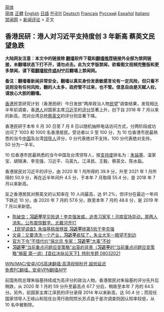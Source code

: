  <!-- 面包屑导航 --> <div class="breadcrumb"><!-- GTranslate: https://gtranslate.io/ -->  <div class="switcher notranslate">  <div class="selected">  <a href="#" onclick="return false;"> 简体</a>  </div>  <div class="option">  <a href="https://www.bannedbook.org" onclick="doGTranslate('zh-CN|zh-CN');jQuery('div.switcher div.selected a').html(jQuery(this).html());return false;" title="简体中文" class="nturl selected"> 简体</a>  <a href="https://www.bannedbook.org/zh-tw/" onclick="doGTranslate('zh-CN|zh-TW');jQuery('div.switcher div.selected a').html(jQuery(this).html());return false;" title="繁體中文" class="nturl"> 正體</a>  <a href="https://www.bannedbook.org/en/" onclick="doGTranslate('zh-CN|en');jQuery('div.switcher div.selected a').html(jQuery(this).html());return false;" title="English" class="nturl"> English</a>  <a href="https://www.bannedbook.org/ja/" onclick="doGTranslate('zh-CN|ja');jQuery('div.switcher div.selected a').html(jQuery(this).html());return false;" title="日本語" class="nturl"> 日語</a>  <a href="https://www.bannedbook.org/ko/" onclick="doGTranslate('zh-CN|ko');jQuery('div.switcher div.selected a').html(jQuery(this).html());return false;" title="한국어" class="nturl"> 한국어</a>  <a href="https://www.bannedbook.org/de/" onclick="doGTranslate('zh-CN|de');jQuery('div.switcher div.selected a').html(jQuery(this).html());return false;" title="Deutsch" class="nturl"> Deutsch</a>  <a href="https://www.bannedbook.org/fr/" onclick="doGTranslate('zh-CN|fr');jQuery('div.switcher div.selected a').html(jQuery(this).html());return false;" title="Français" class="nturl"> Français</a>  <a href="https://www.bannedbook.org/ru/" onclick="doGTranslate('zh-CN|ru');jQuery('div.switcher div.selected a').html(jQuery(this).html());return false;" title="Русский" class="nturl"> Русский</a>  <a href="https://www.bannedbook.org/es/" onclick="doGTranslate('zh-CN|es');jQuery('div.switcher div.selected a').html(jQuery(this).html());return false;" title="Español" class="nturl"> Español</a>  <a href="https://www.bannedbook.org/it/" onclick="doGTranslate('zh-CN|it');jQuery('div.switcher div.selected a').html(jQuery(this).html());return false;" title="Italiano" class="nturl"> Italiano</a>  </div>  </div>      <div class='breadcrumb-sub'><!-- Breadcrumb NavXT 6.3.0 --> <a href="https://www.bannedbook.org/" class="home">禁闻网</a> &gt; <a href="https://www.bannedbook.org/bnews/comments/" class="category">新闻评论</a> &gt; 正文</div></div><h2>香港民研：港人对习近平支持度创 3 年新高 蔡英文民望急跌</h2> <p class="notice"><b>大陆网友注意：本文中的链接除 <a href="https://github.com/bannedbook/fanqiang" >翻墙</a>软件下载和<a href="https://github.com/killgcd/justmysocks/blob/master/README.md">翻墙推荐</a>链接外全部为禁网链接，未翻墙状态下打不开，请勿点击。此为文字版禁闻，欲看图文视频完整版和更多禁闻，请下载<a href="https://github.com/bannedbook/fanqiang">翻墙软件或APP</a>后翻墙上禁闻网。</p><p>备注：翻墙看新闻非常安全，翻墙以真实身份发表敏感言论有一定风险，但只看不说则没有任何风险，翻的人太多，政府管不过来，也不管。信息自由是天赋人权，请放心大胆的翻墙。</b></p>  <div class="entry">  <p><a href="https://www.bannedbook.org/bnews/tag/%e9%a6%99%e6%b8%af/" class="st_tag internal_tag" rel="tag" title="标签 香港 下的日志">香港</a>民意研究计划（香港民研）今日发放“两岸政治人物<a href="https://www.bannedbook.org/bnews/tag/%E6%B0%91%E6%9C%9B/" class="st_tag internal_tag" rel="tag" title="标签 民望 下的日志">民望</a>”调查结果，发现相比半年前调查，香<a href="https://www.bannedbook.org/bnews/tag/%e6%b8%af%e4%ba%ba/" class="st_tag internal_tag" rel="tag" title="标签 港人 下的日志">港人</a>对国家主席<a href="https://www.bannedbook.org/bnews/tag/%e4%b9%a0%e8%bf%91%e5%b9%b3/" class="st_tag internal_tag" rel="tag" title="标签 习近平 下的日志">习近平</a>的<a href="https://www.bannedbook.org/bnews/tag/%E8%AF%84%E5%88%86/" class="st_tag internal_tag" rel="tag" title="标签 评分 下的日志">评分</a>显著上升，创下自 2018 年 7 月以来的新高，而对台湾总统<a href="https://www.bannedbook.org/bnews/tag/%e8%94%a1%e8%8b%b1%e6%96%87/" class="st_tag internal_tag" rel="tag" title="标签 蔡英文 下的日志">蔡英文</a>的评分则显著下降。</p> <p>香港民研于本年 6 月 30 日至 7 月 8 日以随机抽样电话访问方式，分两阶段成功访问了 1003 和 1000 名香港居民。受访者以 0 至 100 分，为 10 位香港市民最熟悉的当今<span class='wp_keywordlink_affiliate'><a href="https://www.bannedbook.org/" title="中国" target="_blank">中国</a></span>及台湾<a href="https://www.bannedbook.org/bnews/tag/%E9%A2%86%E5%AF%BC%E4%BA%BA/" class="st_tag internal_tag" rel="tag" title="标签 领导人 下的日志">领导人</a>评分，0 分代表绝对不支持，100 分代表绝对支持，50 分为一半半。</p>  <p>10 位香港市民最熟悉的当今中国及台湾领导人，按<a href="https://www.bannedbook.org/bnews/tag/%E6%94%AF%E6%8C%81%E5%BA%A6/" class="st_tag internal_tag" rel="tag" title="标签 支持度 下的日志">支持度</a>排名为：<a href="https://www.bannedbook.org/bnews/tag/%e6%9c%b1%e9%95%95%e5%9f%ba/" class="st_tag internal_tag" rel="tag" title="标签 朱镕基 下的日志">朱镕基</a>、温家宝、胡锦涛、李克强、习近平、马英九、江泽民、王毅、蔡英文、陈水扁。</p> <p>香港居民对习近平的评分，由 2020 年 1 月所得的 39.9 分，升至 2021 年 1 月所得的 50.9 分，再在近半年间升 4.5 分，于本年 7 月取得 55.4 分，是 2018 年 7 月以来新高。</p>  <p>反之香港居民对蔡英文的认知率在 10 人间最高，达 91.2%，但评分在最近一年间下跌近 10 分，由 2020 年 7 月的 57.6 分，跌至本年 7 月的 48.6 分，是 2019 年 7 月以来新低。</p> <ul class='op-related-articles' title='相关阅读'> <li><a href='https://www.bannedbook.org/bnews/bannedvideo/20210803/1599509.html' target='_blank'>陈破空：<b>习近平</b>罕见败退！李克强发威，追责习家军！河南官场异动，那两人消失。公布震惊数字。北戴河开打</a></li> <li><a href='https://www.bannedbook.org/bnews/headline/20210803/1599504.html' target='_blank'>【民望调查】朱熔基稳居榜首 <b>习近平</b>排第5低于李克强</a></li> <li><a href='https://www.bannedbook.org/bnews/bannedvideo/20210803/1599492.html' target='_blank'>文睿：又要清洗一个产业，<b>习近平</b>疯狂了，失业大军一眼望不到边</a></li> <li><a href='https://www.bannedbook.org/bnews/comments/20210803/1599484.html' target='_blank'>官方下令“不惜代价”保北京 专家：<b>习近平</b>“大事”不妙</a></li> <li><a href='https://www.bannedbook.org/bnews/comments/20210803/1599464.html' target='_blank'><b>习近平</b>“当前重点问题应变策略”出笼的背景（<b>习近平</b>的“当前重点问题应变策略”揭密 第一讲）【袁红冰纵论天下】特别专题 08032021</a></li> </ul> <p class="texttj"> <a href="https://github.com/bannedbook/fanqiang/wiki/V2ray%E6%9C%BA%E5%9C%BA" target="_blank">WIN/MAC/安卓/iOS高速翻墙:高清视频秒开,超低延迟</a><br/> <a href="https://github.com/bannedbook/fanqiang/wiki/%E7%A6%81%E9%97%BB%E7%BD%91%E5%AE%89%E5%8D%93%E7%BF%BB%E5%A2%99%E6%96%B0%E9%97%BBAPP" target="_blank">免费PC翻墙、安卓VPN翻墙APP</a></p> <p>前国务院总理朱镕基持续成为高评分的政治人物。香港居民对朱镕基的评分先升后稍跌，从 2020 年 1 月的 59 分升至最高点 67.7 分后，稍跌至本年 7 月的 64.5 分。另外，前国家主席江泽民的评分录得 2014 年以来新高，达 50.4 分；而现任国家领导人王岐山和现任台湾行政院院长苏贞昌于是次调查则因认知率较低，从 10 名中被剔除。 </p><a name='sharetosocial'></a>  <div style="margin-bottom:5px;padding-bottom:5px;clear:both"> <div id="archive-pix-1" class="banner-ads"> <!-- AuctionX Display platform tag START --> <div id="26318x728x90x621x_ADSLOT2" clicktrack="%%CLICK_URL_ESC%%"></div> <!-- AuctionX Display platform tag END --> </div> <div id="archive-pix-2" class="banner-ads"> <!-- AuctionX Display platform tag START --> <div id="26315x300x250x621x_ADSLOT2" clicktrack="%%CLICK_URL_ESC%%"></div> <!-- AuctionX Display platform tag END --> </div> </div>  <div id="archive-pix-1" class="banner-ads"> <!-- AuctionX Display platform tag START --> <div id="26318x728x90x621x_ADSLOT3" clicktrack="%%CLICK_URL_ESC%%"></div> <!-- AuctionX Display platform tag END --> </div> </div><!--END ENTRY--> 